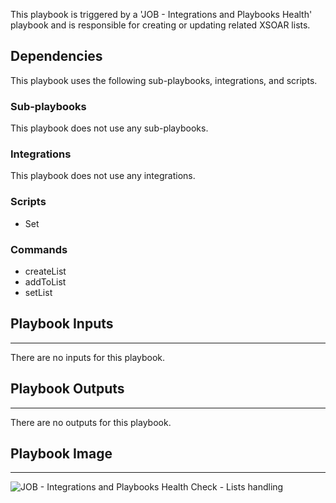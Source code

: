 This playbook is triggered by a 'JOB - Integrations and Playbooks Health' playbook and is responsible for creating or updating related XSOAR lists.

## Dependencies
This playbook uses the following sub-playbooks, integrations, and scripts.

### Sub-playbooks
This playbook does not use any sub-playbooks.

### Integrations
This playbook does not use any integrations.

### Scripts
* Set

### Commands
* createList
* addToList
* setList

## Playbook Inputs
---
There are no inputs for this playbook.

## Playbook Outputs
---
There are no outputs for this playbook.

## Playbook Image
---
![JOB - Integrations and Playbooks Health Check - Lists handling](../../doc_files/JOB_-_Integrations_and_Playbooks_Checkup_-_Lists_handling.png)